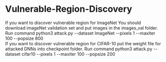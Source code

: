 # Vulnerable-Region-Discovery
If you want to discover vulnerable region for ImageNet
You should download imageNet validation set and put images in the images_val folder. 
Run command python3 attack.py --dataset ImageNet --pixels 1 --maxiter 100 --popsize 800  
If you want to discover vulnerable region for CIFAR-10 put the weight file for attacked DNNs into checkpoint folder.
Run command python3 attack.py --dataset cifar10 --pixels 1 --maxiter 100 --popsize 200  
